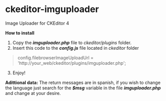 # ckeditor-imguploader

Image Uploader for CKEditor 4

**How to install**

 1. Copy the ***imguploader.php*** file to *ckeditor/plugins* folder.
 2. Insert this code to the ***config.js*** file located in *ckeditor* folder
> config.filebrowserImageUploadUrl  =  'http://your_web/ckeditor/plugins/imguploader.php';
 3. Enjoy!


**Adittional data:**
The return messages are in spanish, if you wish to change the language just search for the ***$msg*** variable in the file ***imguploader.php*** and change at your desire.